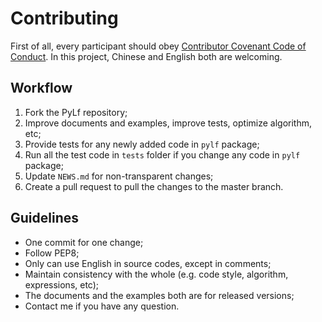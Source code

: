 # Contributing
First of all, every participant should obey [Contributor Covenant Code of Conduct](CODE_OF_CONDUCT.md). In this project,
Chinese and English both are welcoming.

## Workflow
1. Fork the PyLf repository;
2. Improve documents and examples, improve tests, optimize algorithm, etc;
3. Provide tests for any newly added code in `pylf` package;
4. Run all the test code in `tests` folder if you change any code in `pylf` package;
5. Update `NEWS.md` for non-transparent changes;
6. Create a pull request to pull the changes to the master branch.

## Guidelines
* One commit for one change;
* Follow PEP8;
* Only can use English in source codes, except in comments;
* Maintain consistency with the whole (e.g. code style, algorithm, expressions, etc);
* The documents and the examples both are for released versions; 
* Contact me if you have any question.
